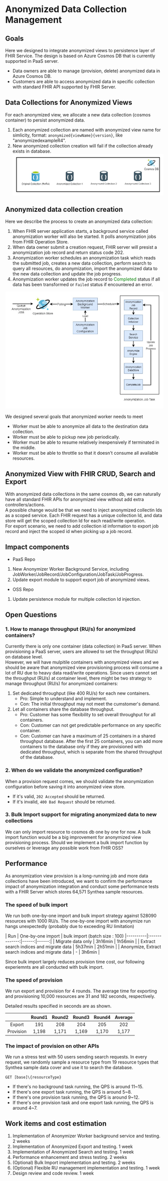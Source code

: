 # Anonymized Data Collection Management
## Goals
Here we designed to integrate anonymized views to persistence layer of FHIR Service. The design is based on Azure Cosmos DB that is currently supported in PaaS server.
- Data owners are able to manage (provision, delete) anonymized data in Azure Cosmos DB.
- Customers are able to access anonymized data in specific collection with standard FHIR API supported by FHIR Server.

## Data Collections for Anonymized Views
For each anonymized view, we allocate a new data collection (cosmos container) to persist anonymized data.
1. Each anonymized collection are named with anonymized view name for simlicity, format: ```anonymized{viewName}{version}```, like "anonymizedexampleR4".
2. New anonymized collection creation will fail if the collection already exists in database.
![container.jpg](/.attachments/container-b0692ead-196a-4d2f-91b5-e25e51356f3b.jpg)


## Anonymized data collection creation
Here we describe the process to create an anonymized data collection:
1. When FHIR server application starts, a background service called anonymization worker will also be started. It polls anonymization jobs from FHIR Operation Store.
2. When data owner submit a creation request, FHIR server will presist a anonymization job record and return status code 202.
3. Anonymization worker schedules an anonymization task which reads the submitted job, creates a new data collection, perform search to query all resources, do anonymization, import the anonymized data to the new data collection and update the job progress.
4. Anonymization worker updates the job record to <span style="color:green">Completed</span> status if all data has been transformed or ```Failed``` status if encountered an error.

![worker.jpg](/.attachments/worker-7ed8a018-9c10-4e88-8078-005cc4ab3b68.jpg)

We designed several goals that anonymized worker needs to meet
- Worker must be able to anonymize all data to the destination data collection.
- Worker must be able to pickup new job periodically.
- Worker must be able to resume relatively inexpensively if terminated in the middle.
- Worker must be able to throttle so that it doesn't consume all available resources.

## Anonymized View with FHIR CRUD, Search and Export
With anonymized data collections in the same cosmos db, we can naturally have all standard FHIR APIs for anonymized view without add extra controllers/actions. \
A possible change would be that we need to inject anonymized collectin Ids as a scoped service. Each FHIR request has a unique collection Id, and data store will get the scoped collection Id for each read/write operation. \
For export scenario, we need to add collection id information to export job record and inject the scoped id when picking up a job record.

## Impact components
* PaaS Repo
1. New Anonymizer Worker Background Service, including JobWorker/JobRecord/JobConfiguration/JobTask/JobProgress.
2. Update export module to support export job of anonymized views.

* OSS Repo
1. Update persistence module for multiple collection Id injection.

## Open Questions
### 1. How to manage throughput (RU/s) for anonymized containers? 
Currently there is only one container (data collection) in PaaS server. When provisioning a PaaS server, users are allowed to set the throughput (RU/s) on database level. \
However, we will have mulpitile containers with anonymized views and we should be aware that anonymized view provisioning process will consume a lot of RU due to heavy data read/write operations. Since users cannot set the throughput (RU/s) at container level, there might be two strategy to manage throughput (RU/s) for anonymized containers:
1. Set dedicated throughput (like 400 RU/s) for each new containers.
    - Pro: Simple to understand and implement.
    - Con: The initial throughput may not meet the cumstomer's demand.
2. Let all containers share the database throughput.
    - Pro: Customer has some flexibility to set overall throughput for all containers.
    - Con: Customer can not get predictable performance on any specific container. 
    - Con: Customer can have a maximum of 25 containers in a shared throughput database. After the first 25 containers, you can add more containers to the database only if they are provisioned with dedicated throughput, which is separate from the shared throughput of the database.

### 2. When do we validate the anonymized configuration?
When a provision request comes, we should validate the anonymization configuration before saving it into anonymized view store.
- If it's valid, `202 Accepted` should be returned.
- If it's invalid, `400 Bad Request` should be returned.

### 3. Bulk Import support for migrating anonymized data to new collections 
We can only import resource to cosmos db one by one for now. A bulk import function would be a big improvement for anonymized view provisioning process. Should we implement a bulk import function by ourselves or leverage any possible work from FHIR  OSS?

## Performance
As anonymization view provision is a long-running job and more data collections have been introduced, we want to confirm the performance impact of anonymization integration and conduct some performance tests with a FHIR Server which stores 64,571 Synthea sample resources.

### The speed of bulk import
We run both one-by-one import and bulk import strategy against 528090 resources with 1000 RU/s. The one-by-one import with anonymize run hangs unexpectedly (probably due to exceeding RU limitation)

| Run   |      One-by-one import      |  bulk import (batch size : 100)
|----------|:-------------:|------:|------:|
| Migrate data only |    3h16min   |   1h56min |
| Extract search indices and migrate data | 5h37min |    2h51min |
| Anonymize, Extract search indices and migrate data |  - | 3h6min |

Since bulk import largely reduces provision time cost, our following experiemnts are all conducted with bulk import.

### The speed of provision
We run export and provision for 4 rounds.
The average time for exporting and provisioning 10,000 resources are 31 and 182 seconds, respectively.

Detailed results specified in seconds are as shown.

||Round1|Round2|Round3|Round4|Average|
|:-:|:-:|:-:|:-:|:-:|:-:|
|Export|191|208|204|205|202|
|Provision|1,198|1,171|1,169|1,170|1,177|

### The impact of provision on other APIs
We run a stress test with 50 users sending search requests.
In every request, we randomly sample a resource type from 19 resource types that Synthea sample data cover and use it to search the database.
```
GET [base]\{resourceType}
```
- If there's no background task running, the QPS is around 11~15.
- If there's one export task running, the QPS is around 5~8.
- If there's one provision task running, the QPS is around 9~12.
- If there's one provision task and one export task running, the QPS is around 4~7.

## Work items and cost estimation
1. Implementation of Anonymizer Worker background service and testing. 2 weeks
2. Implementation of Anonymized Export and testing. 1 week
3. Implementation of Anonymized Search and testing. 1 week
4. Performance enhancement and stress testing. 2 weeks
5. (Optional) Bulk Import implementation and testing. 2 weeks
6. (Optional) Flexible RU management implementation and testing. 1 week
7. Design review and code review. 1 week
